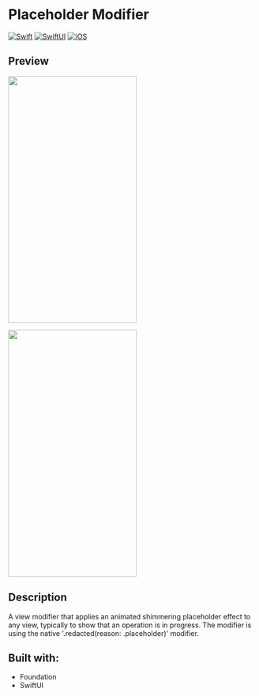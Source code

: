 <!-- HEADER -->
<h1> Placeholder Modifier </h1>

[![Swift](https://img.shields.io/badge/Swift-5.0-orange.svg?longCache=true&style=flat&logo=swift)][Swift]
[![SwiftUI](https://img.shields.io/badge/SwiftUI-3.0-blue.svg?longCache=true&style=flat&logo=swift&logoColor=blue)][SwiftUI]
[![iOS](https://img.shields.io/badge/iOS-16.0+-lightgrey.svg?longCache=true&?style=flat&logo=apple)][iOS]





<!-- BODY -->

## Preview

<p align="left">
	<img src="./Preview/iphone-preview.gif" width="260" height="500"/>
</p>

<p align="left">
	<img src="./Preview/iphone-preview-darkmode.gif" width="260" height="500"/>
</p>


## Description
A view modifier that applies an animated shimmering placeholder effect to any view, typically to show that an operation is in progress.
The modifier is using the native '.redacted(reason: .placeholder)' modifier.

## Built with:
- Foundation
- SwiftUI




<!-- FOOTER -->
<!-- Permanent links -->
[Swift]: https://www.swift.org
[SwiftUI]: https://developer.apple.com/documentation/swiftui/
[iOS]: https://developer.apple.com/ios/
